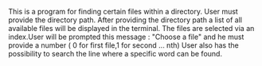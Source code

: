 This is a program for finding certain files within a directory.
User must provide the directory path.
After providing the directory path a list of all available files will be displayed in the terminal.
The files are selected via an index.User will be prompted this message : "Choose a file" and he must provide a number ( 0 for first file,1 for second ... nth) 
User also has the possibility to search the line where a specific word can be found.
